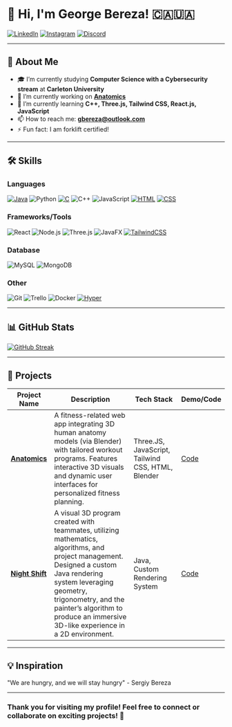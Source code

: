 # 👋 Hi, I'm George Bereza! 🇨🇦🇺🇦

[![LinkedIn](https://img.shields.io/badge/LinkedIn-%230077B5.svg?style=flat&logo=linkedin&logoColor=white)](https://www.linkedin.com/in/georgiybereza/) 
[![Instagram](https://img.shields.io/badge/Instagram-%23E4405F.svg?style=flat&logo=instagram&logoColor=white)](https://www.instagram.com/george.bereza/) 
[![Discord](https://img.shields.io/badge/Discord-%235865F2.svg?&logo=discord&logoColor=white)](https://discord.com/users/276862632248475648)


---

## 🚀 About Me

- 🎓 I’m currently studying **Computer Science with a Cybersecurity stream** at **Carleton University**  
- 🔭 I’m currently working on [**Anatomics**](https://github.com/Goshenko/Anatomics)
- 🌱 I’m currently learning **C++, Three.js, Tailwind CSS, React.js, JavaScript**  
- 📫 How to reach me: **[gbereza@outlook.com](mailto:gbereza@outlook.com)**  
- ⚡ Fun fact: I am forklift certified!  


---

## 🛠️ Skills

### Languages
[![Java](https://img.shields.io/badge/Java-%23ED8B00.svg?logo=openjdk&logoColor=white)](#)
![Python](https://img.shields.io/badge/Python-%233776AB.svg?style=flat&logo=python&logoColor=white)
[![C](https://img.shields.io/badge/C-00599C?logo=c&logoColor=white)](#)
![C++](https://img.shields.io/badge/C++-%2300599C.svg?style=flat&logo=c%2B%2B&logoColor=white)
![JavaScript](https://img.shields.io/badge/JavaScript-%23F7DF1E.svg?style=flat&logo=javascript&logoColor=black)
[![HTML](https://img.shields.io/badge/HTML-%23E34F26.svg?logo=html5&logoColor=white)](#)
[![CSS](https://img.shields.io/badge/CSS-1572B6?logo=css3&logoColor=fff)](#)

### Frameworks/Tools
![React](https://img.shields.io/badge/React-%2361DAFB.svg?style=flat&logo=react&logoColor=black)
![Node.js](https://img.shields.io/badge/Node.js-%23339933.svg?style=flat&logo=node.js&logoColor=white)
![Three.js](https://img.shields.io/badge/Three.js-%23000000.svg?style=flat&logo=three.js&logoColor=white)
![JavaFX](https://img.shields.io/badge/JavaFX-%23007396.svg?style=flat&logo=java&logoColor=white)
[![TailwindCSS](https://img.shields.io/badge/Tailwind%20CSS-%2338B2AC.svg?logo=tailwind-css&logoColor=white)](#)

### Database
![MySQL](https://img.shields.io/badge/MySQL-%234479A1.svg?style=flat&logo=mysql&logoColor=white)
![MongoDB](https://img.shields.io/badge/MongoDB-%2347A248.svg?style=flat&logo=mongodb&logoColor=white)

### Other
![Git](https://img.shields.io/badge/Git-%23F05033.svg?style=flat&logo=git&logoColor=white)
![Trello](https://img.shields.io/badge/Trello-%23026AA7.svg?style=flat&logo=trello&logoColor=white)
![Docker](https://img.shields.io/badge/Docker-%232496ED.svg?style=flat&logo=docker&logoColor=white)
[![Hyper](https://img.shields.io/badge/Hyper-000000?logo=hyper&logoColor=fff)](#)


---

## 📊 GitHub Stats

[![GitHub Streak](https://github-readme-streak-stats.herokuapp.com/?user=Goshenko&theme=default)](https://git.io/streak-stats)

---

## 🔗 Projects

| Project Name | Description | Tech Stack | Demo/Code |
|--------------|-------------|------------|-----------|
| **[Anatomics](https://github.com/Goshenko/Anatomics)** | A fitness-related web app integrating 3D human anatomy models (via Blender) with tailored workout programs. Features interactive 3D visuals and dynamic user interfaces for personalized fitness planning. | Three.JS, JavaScript, Tailwind CSS, HTML, Blender | [Code](https://github.com/Goshenko/Anatomics) |
| **[Night Shift](https://github.com/theBananadon/gilded-proboscis)** | A visual 3D program created with teammates, utilizing mathematics, algorithms, and project management. Designed a custom Java rendering system leveraging geometry, trigonometry, and the painter’s algorithm to produce an immersive 3D-like experience in a 2D environment. | Java, Custom Rendering System | [Code](https://github.com/theBananadon/gilded-proboscis) |

---

## 💡 Inspiration

"We are hungry, and we will stay hungry" - Sergiy Bereza

---

### Thank you for visiting my profile! Feel free to connect or collaborate on exciting projects! 🎉

<!---
Goshenko/Goshenko is a ✨ special ✨ repository because its `README.md` (this file) appears on your GitHub profile.
You can click the Preview link to take a look at your changes.
--->
